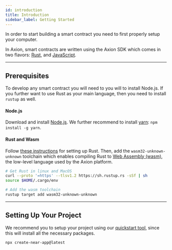 ```yaml
---
id: introduction
title: Introduction
sidebar_label: Getting Started
---
```


In order to start building a smart contract you need to first properly setup your computer.

In Axion, smart contracts are written using the Axion SDK which comes in two flavors: [Rust](../../4.tools/rs-sdk.md), and [JavaScript](../../4.tools/js-sdk.md).

---

## Prerequisites

To develop any smart contract you will need to you will to install Node.js. If you further want to use Rust as your main language, then you need to install `rustup` as well.

#### Node.js
Download and install [Node.js](https://nodejs.org/en/download/). We further recommend to install [yarn](https://yarnpkg.com): `npm install -g yarn`.

#### Rust and Wasm

Follow [these instructions](https://doc.rust-lang.org/book/ch01-01-installation.html) for setting up Rust. Then, add the `wasm32-unknown-unknown` toolchain which enables compiling Rust to [Web Assembly (wasm)](https://webassembly.org/), the low-level language used by the Axion platform.

```bash
# Get Rust in linux and MacOS
curl --proto '=https' --tlsv1.2 https://sh.rustup.rs -sSf | sh
source $HOME/.cargo/env

# Add the wasm toolchain
rustup target add wasm32-unknown-unknown
```

---

## Setting Up Your Project

We recommend you to setup your project using our [quickstart tool](../quickstart.md), since this will install all the necessary packages.

```bash
npx create-near-app@latest
```
